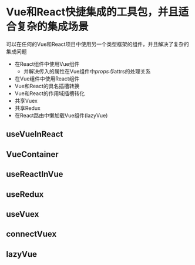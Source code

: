 # Vue和React快捷集成的工具包，并且适合复杂的集成场景  
可以在任何的Vue和React项目中使用另一个类型框架的组件，并且解决了复杂的集成问题
+ 在React组件中使用Vue组件
    + 并解决传入的属性在Vue组件中$props与$attrs的处理关系
+ 在Vue组件中使用React组件
+ Vue和React的具名插槽转换  
+ Vue和React的作用域插槽转化  
+ 共享Vuex  
+ 共享Redux  
+ 在React路由中懒加载Vue组件(lazyVue)
  
## useVueInReact  

## VueContainer  

## useReactInVue  

## useRedux  

## useVuex  

## connectVuex

## lazyVue  

